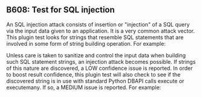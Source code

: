 B608: Test for SQL injection
----------------------------

An SQL injection attack consists of insertion or "injection" of a SQL query via
the input data given to an application. It is a very common attack vector. This
plugin test looks for strings that resemble SQL statements that are involved in
some form of string building operation. For example:

Unless care is taken to sanitize and control the input data when building such
SQL statement strings, an injection attack becomes possible. If strings of this
nature are discovered, a LOW confidence issue is reported. In order to boost
result confidence, this plugin test will also check to see if the discovered
string is in use with standard Python DBAPI calls execute or executemany.
If so, a MEDIUM issue is reported. For example:
